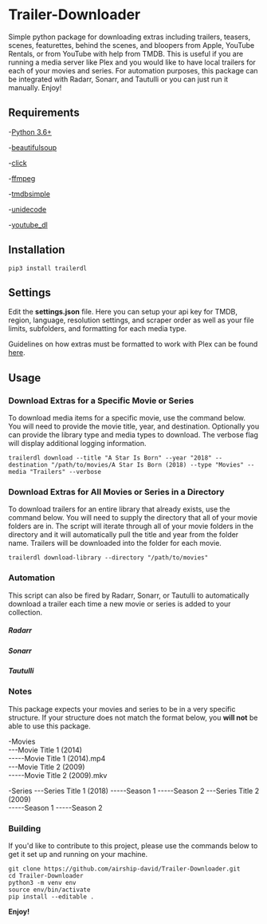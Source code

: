 # Trailer-Downloader
Simple python package for downloading extras including trailers, teasers, scenes, featurettes, behind the scenes, and bloopers from Apple, YouTube Rentals, or from YouTube with help from TMDB. This is useful if you are running a media server like Plex and you would like to have local trailers for each of your movies and series. For automation purposes, this package can be integrated with Radarr, Sonarr, and Tautulli or you can just run it manually. Enjoy!

## Requirements
-[Python 3.6+](https://www.python.org/)

-[beautifulsoup](https://pypi.org/project/beautifulsoup4/)

-[click](https://github.com/pallets/click)

-[ffmpeg](https://github.com/FFmpeg/FFmpeg)

-[tmdbsimple](https://github.com/celiao/tmdbsimple)

-[unidecode](https://github.com/avian2/unidecode)

-[youtube_dl](https://github.com/ytdl-org/youtube-dl)

## Installation
```
pip3 install trailerdl
```

## Settings
Edit the **settings.json** file. Here you can setup your api key for TMDB, region, language, resolution settings, and scraper order as well as your file limits, subfolders, and formatting for each media type.

Guidelines on how extras must be formatted to work with Plex can be found [here](https://support.plex.tv/articles/200220677-local-media-assets-movies/).

## Usage

### Download Extras for a Specific Movie or Series

To download media items for a specific movie, use the command below. You will need to provide the movie title, year, and destination. Optionally you can provide the library type and media types to download. The verbose flag will display additional logging information.
```
trailerdl download --title "A Star Is Born" --year "2018" --destination "/path/to/movies/A Star Is Born (2018) --type "Movies" --media "Trailers" --verbose
```

### Download Extras for All Movies or Series in a Directory

To download trailers for an entire library that already exists, use the command below. You will need to supply the directory that all of your movie folders are in. The script will iterate through all of your movie folders in the directory and it will automatically pull the title and year from the folder name. Trailers will be downloaded into the folder for each movie.
```
trailerdl download-library --directory "/path/to/movies"
```

### Automation

This script can also be fired by Radarr, Sonarr, or Tautulli to automatically download a trailer each time a new movie or series is added to your collection.

##### Radarr

##### Sonarr

##### Tautulli

### Notes

This package expects your movies and series to be in a very specific structure. If your structure does not match the format below, you **will not** be able to use this package.

-Movies  
---Movie Title 1 (2014)  
-----Movie Title 1 (2014).mp4  
---Movie Title 2 (2009)  
-----Movie Title 2 (2009).mkv  

-Series
---Series Title 1 (2018)
-----Season 1
-----Season 2
---Series Title 2 (2009)  
-----Season 1
-----Season 2

### Building

If you'd like to contribute to this project, please use the commands below to get it set up and running on your machine.
```
git clone https://github.com/airship-david/Trailer-Downloader.git
cd Trailer-Downloader
python3 -m venv env
source env/bin/activate
pip install --editable .
```

**Enjoy!**